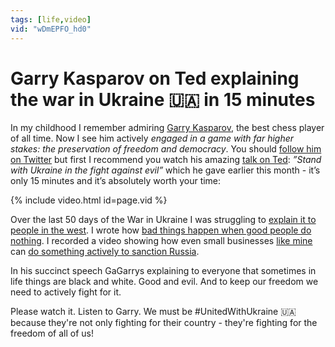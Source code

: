 ```yaml
---
tags: [life,video]
vid: "wDmEPFO_hd0"
---
```


# Garry Kasparov on Ted explaining the war in Ukraine 🇺🇦 in 15 minutes

In my childhood I remember admiring [Garry Kasparov](https://en.wikipedia.org/wiki/Garry_Kasparov), the best chess player of all time. Now I see him actively *engaged in a game with far higher stakes: the preservation of freedom and democracy*. You should [follow him on Twitter](https://twitter.com/Kasparov63) but first I recommend you watch his amazing [talk on Ted](https://www.ted.com/talks/garry_kasparov_stand_with_ukraine_in_the_fight_against_evil): *”Stand with Ukraine in the fight against evil”* which he gave earlier this month - it’s only 15 minutes and it’s absolutely worth your time:

{% include video.html id=page.vid %}

<!--More-->

Over the last 50 days of the War in Ukraine I was struggling to [explain it to people in the west](/politico/). I wrote how [bad things happen when good people do nothing](/nothing/). I recorded a video showing how even small businesses [like mine][n] can [do something actively to sanction Russia](/nowar/).

In his succinct speech GaGarrys explaining to everyone that sometimes in life things are black and white. Good and evil. And to keep our freedom we need to actively fight for it.

Please watch it. Listen to Garry. We must be #UnitedWithUkraine 🇺🇦 because they're not only fighting for their country - they're fighting for the freedom of all of us!

[n]: https://michael.gratis/nozbe
[np]: https://michael.gratis/nozbepersonal